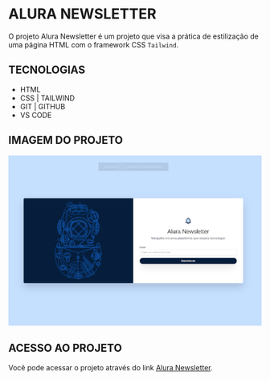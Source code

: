 # ALURA NEWSLETTER

O projeto Alura Newsletter é um projeto que visa a prática de estilização de uma página HTML com o framework CSS `Tailwind`.

## TECNOLOGIAS

- HTML
- CSS | TAILWIND
- GIT | GITHUB
- VS CODE

## IMAGEM DO PROJETO

![Imagem do Alura Newsletter](/image/letter_alura.png)

## ACESSO AO PROJETO

Você pode acessar o projeto através do link [Alura Newsletter](https://yapeansa.github.io/projeto-aluranewsletter/).
